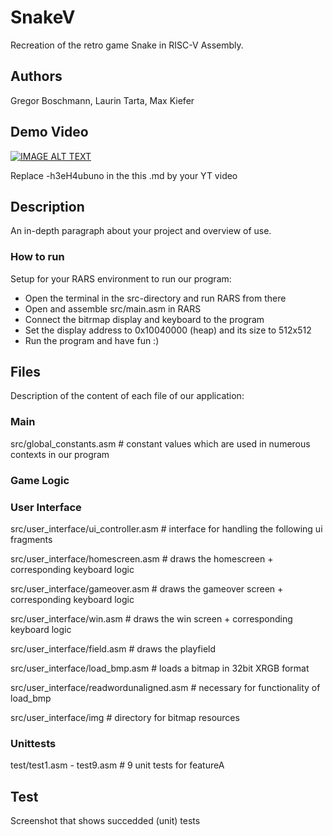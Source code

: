 # SnakeV

Recreation of the retro game Snake in RISC-V Assembly.


## Authors

Gregor Boschmann, Laurin Tarta, Max Kiefer

## Demo Video

[![IMAGE ALT TEXT](http://img.youtube.com/vi/-h3eH4ubuno/0.jpg)](http://www.youtube.com/watch?v=-h3eH4ubuno "Video Title")

Replace -h3eH4ubuno in the this .md by your YT video

## Description

An in-depth paragraph about your project and overview of use.

### How to run

Setup for your RARS environment to run our program:

- Open the terminal in the src-directory and run RARS from there
- Open and assemble src/main.asm in RARS
- Connect the bitrmap display and keyboard to the program
- Set the display address to 0x10040000 (heap) and its size to 512x512
- Run the program and have fun :)

## Files
Description of the content of each file of our application:

### Main

src/global_constants.asm # constant values which are used in numerous contexts in our program

### Game Logic

### User Interface

src/user_interface/ui_controller.asm   # interface for handling the following ui fragments 

src/user_interface/homescreen.asm   # draws the homescreen + corresponding keyboard logic

src/user_interface/gameover.asm   # draws the gameover screen +  corresponding keyboard logic

src/user_interface/win.asm   # draws the win screen + corresponding keyboard logic

src/user_interface/field.asm   # draws the playfield

src/user_interface/load_bmp.asm   # loads a bitmap in 32bit XRGB format

src/user_interface/readwordunaligned.asm   # necessary for functionality of load_bmp

src/user_interface/img # directory for bitmap resources

### Unittests

test/test1.asm - test9.asm # 9 unit tests for featureA


## Test
Screenshot that shows succedded (unit) tests 
